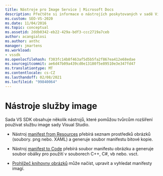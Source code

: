 ```yaml
---
title: Nástroje pro Image Service | Microsoft Docs
description: Přečtěte si informace o nástrojích poskytovaných v sadě Visual Studio SDK, které vám pomůžou s rozšířeními sestavení pomocí služby image sady Visual Studio.
ms.custom: SEO-VS-2020
ms.date: 11/04/2016
ms.topic: conceptual
ms.assetid: 2ddb0342-eb22-429a-bdf3-ccc2719a7ceb
author: acangialosi
ms.author: anthc
manager: jmartens
ms.workload:
- vssdk
ms.openlocfilehash: f303fc14b8f463af5d5b5fa2f867ea412e68edae
ms.sourcegitcommit: ae6d47b09a439cd0e13180f5e89510e3e347fd47
ms.translationtype: MT
ms.contentlocale: cs-CZ
ms.lasthandoff: 02/08/2021
ms.locfileid: "99840064"
---
```

# <a name="image-service-tools"></a>Nástroje služby image
Sada VS SDK obsahuje několik nástrojů, které pomůžou tvůrcům rozšíření používat službu image sady Visual Studio.

- Nástroj [manifest from Resources](../../extensibility/internals/manifest-from-resources.md) přebírá seznam prostředků obrázků (soubory. png nebo. XAML) a generuje soubor manifestu bitové kopie.

- Nástroj [manifest to Code](../../extensibility/internals/manifest-to-code.md) přebírá soubor manifestu obrázku a generuje soubor obálky pro použití v souborech C++, C#, vb nebo. vsct.

- [Prohlížeč knihovny obrázků](../../extensibility/internals/image-library-viewer.md) může načíst, upravit a vyhledat manifesty imagí.
